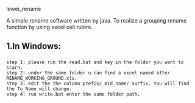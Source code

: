 lewei_rename

A simple rename software written by java.
To realize a grouping rename function by using excel cell rulers.


1.In Windows: 
----
>
###
    step 1: please run the read.bat and key in the folder you want to scarn.
    step 2: under the same folder u can find a excel named after RENAME_WORKING_GROUND.xls.
    step 3: edit the the column prefix/ mid_name/ surfix. You will find the To_Name will change.
    step 4: run write.bat enter the same folder path.
